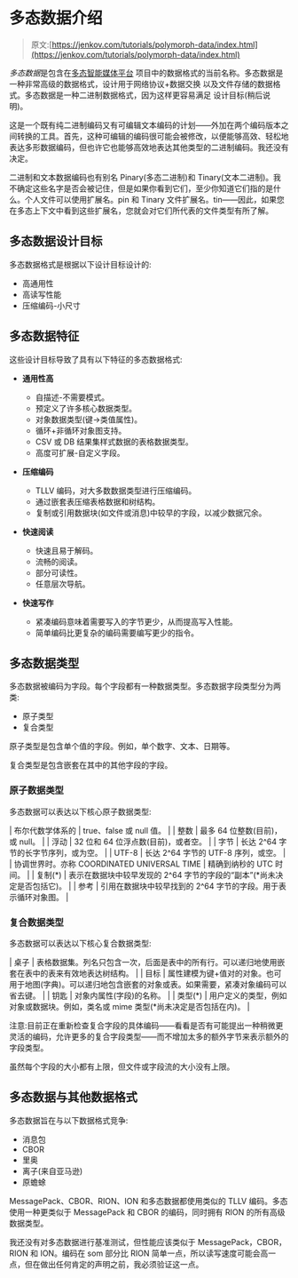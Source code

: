 # 多态数据介绍

> 原文:[https://jenkov.com/tutorials/polymorph-data/index.html](https://jenkov.com/tutorials/polymorph-data/index.html)

*多态数据*是包含在[多态智能媒体平台](/tutorials/polymorph/index.html) 项目中的数据格式的当前名称。多态数据是一种非常高级的数据格式，设计用于网络协议+数据交换 以及文件存储的数据格式。多态数据是一种二进制数据格式，因为这样更容易满足 设计目标(稍后说明)。

这是一个既有纯二进制编码又有可编辑文本编码的计划——外加在两个编码版本之间转换的工具。首先，这种可编辑的编码很可能会被修改，以便能够高效、轻松地表达多形数据编码，但也许它也能够高效地表达其他类型的二进制编码。我还没有决定。

二进制和文本数据编码也有别名 Pinary(多态二进制)和 Tinary(文本二进制)。我不确定这些名字是否会被记住，但是如果你看到它们，至少你知道它们指的是什么。个人文件可以使用扩展名。pin 和 Tinary 文件扩展名。tin——因此，如果您在多态上下文中看到这些扩展名，您就会对它们所代表的文件类型有所了解。

## 多态数据设计目标

多态数据格式是根据以下设计目标设计的:

*   高通用性
*   高读写性能
*   压缩编码-小尺寸

## 多态数据特征

这些设计目标导致了具有以下特征的多态数据格式:

*   **通用性高**
    *   自描述-不需要模式。
    *   预定义了许多核心数据类型。
    *   对象数据类型(键->类值属性)。
    *   循环+非循环对象图支持。
    *   CSV 或 DB 结果集样式数据的表格数据类型。
    *   高度可扩展-自定义字段。

*   **压缩编码**
    *   TLLV 编码，对大多数数据类型进行压缩编码。
    *   通过嵌套表压缩表格数据和树结构。
    *   复制或引用数据块(如文件或消息)中较早的字段，以减少数据冗余。

*   **快速阅读**
    *   快速且易于解码。
    *   流畅的阅读。
    *   部分可读性。
    *   任意层次导航。

*   **快速写作**
    *   紧凑编码意味着需要写入的字节更少，从而提高写入性能。
    *   简单编码比更复杂的编码需要编写更少的指令。

## 多态数据类型

多态数据被编码为字段。每个字段都有一种数据类型。多态数据字段类型分为两类:

*   原子类型
*   复合类型

原子类型是包含单个值的字段。例如，单个数字、文本、日期等。

复合类型是包含嵌套在其中的其他字段的字段。

### 原子数据类型

多态数据可以表达以下核心原子数据类型:

| 布尔代数学体系的 | true、false 或 null 值。 |
| 整数 | 最多 64 位整数(目前)，或 null。 |
| 浮动 | 32 位和 64 位浮点数(目前)，或者空。 |
| 字节 | 长达 2^64 字节的长字节序列，或为空。 |
| UTF-8 | 长达 2^64 字节的 UTF-8 序列，或空。 |
| 协调世界时。亦称 COORDINATED UNIVERSAL TIME | 精确到纳秒的 UTC 时间。 |
| 复制(*) | 表示在数据块中较早发现的 2^64 字节的字段的“副本”(*尚未决定是否包括它)。 |
| 参考 | 引用在数据块中较早找到的 2^64 字节的字段。用于表示循环对象图。 |

### 复合数据类型

多态数据可以表达以下核心复合数据类型:

| 桌子 | 表格数据集。列名只包含一次，后面是表中的所有行。可以递归地使用嵌套在表中的表来有效地表达树结构。 |
| 目标 | 属性建模为键+值对的对象。也可用于地图(字典)。可以递归地包含嵌套的对象或表。如果需要，紧凑对象编码可以省去键。 |
| 钥匙 | 对象内属性(字段)的名称。 |
| 类型(*) | 用户定义的类型，例如对象或数据块。例如，类名或 mime 类型(*尚未决定是否包括在内)。 |

注意:目前正在重新检查复合字段的具体编码——看看是否有可能提出一种稍微更灵活的编码，允许更多的复合字段类型——而不增加太多的额外字节来表示额外的字段类型。

虽然每个字段的大小都有上限，但文件或字段流的大小没有上限。

## 多态数据与其他数据格式

多态数据旨在与以下数据格式竞争:

*   消息包
*   CBOR
*   里奥
*   离子(来自亚马逊)
*   原蟾蜍

MessagePack、CBOR、RION、ION 和多态数据都使用类似的 TLLV 编码。多态使用一种更类似于 MessagePack 和 CBOR 的编码，同时拥有 RION 的所有高级数据类型。

我还没有对多态数据进行基准测试，但性能应该类似于 MessagePack，CBOR，RION 和 ION。编码在 som 部分比 RION 简单一点，所以读写速度可能会高一点，但在做出任何肯定的声明之前，我必须验证这一点。